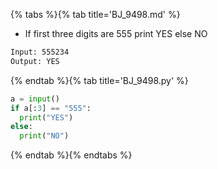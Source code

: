 {% tabs %}{% tab title='BJ_9498.md' %}

* If first three digits are 555 print YES else NO

```txt
Input: 555234
Output: YES
```

{% endtab %}{% tab title='BJ_9498.py' %}

```py
a = input()
if a[:3] == "555":
  print("YES")
else:
  print("NO")
```

{% endtab %}{% endtabs %}
